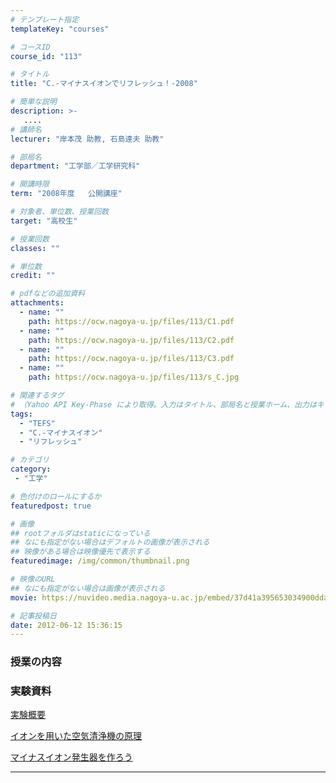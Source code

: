 ```yaml
---
# テンプレート指定
templateKey: "courses"

# コースID
course_id: "113"

# タイトル
title: "C.-マイナスイオンでリフレッシュ！-2008"

# 簡単な説明
description: >-
   ....
# 講師名
lecturer: "岸本茂 助教, 石島達夫 助教"

# 部局名
department: "工学部／工学研究科"

# 開講時限
term: "2008年度	公開講座"

# 対象者、単位数、授業回数
target: "高校生"

# 授業回数
classes: ""

# 単位数
credit: ""

# pdfなどの追加資料
attachments:
  - name: "" 
    path: https://ocw.nagoya-u.jp/files/113/C1.pdf
  - name: "" 
    path: https://ocw.nagoya-u.jp/files/113/C2.pdf
  - name: "" 
    path: https://ocw.nagoya-u.jp/files/113/C3.pdf
  - name: "" 
    path: https://ocw.nagoya-u.jp/files/113/s_C.jpg

# 関連するタグ
# （Yahoo API Key-Phase により取得。入力はタイトル、部局名と授業ホーム、出力はキーフレーズ（tags））
tags:
  - "TEFS"
  - "C.-マイナスイオン"
  - "リフレッシュ"

# カテゴリ
category:
 - "工学"

# 色付けのロールにするか
featuredpost: true

# 画像
## rootフォルダはstaticになっている
## なにも指定がない場合はデフォルトの画像が表示される
## 映像がある場合は映像優先で表示する
featuredimage: /img/common/thumbnail.png

# 映像のURL
## なにも指定がない場合は画像が表示される
movie: https://nuvideo.media.nagoya-u.ac.jp/embed/37d41a395653034900dda2923ce862c31e80542d

# 記事投稿日
date: 2012-06-12 15:36:15
---
```


### 授業の内容
















### 実験資料



[実験概要](https://ocw.nagoya-u.jp/files/113/C1.pdf) 



[イオンを用いた空気清浄機の原理](https://ocw.nagoya-u.jp/files/113/C2.pdf) 



[マイナスイオン発生器を作ろう](https://ocw.nagoya-u.jp/files/113/C3.pdf) 











-----